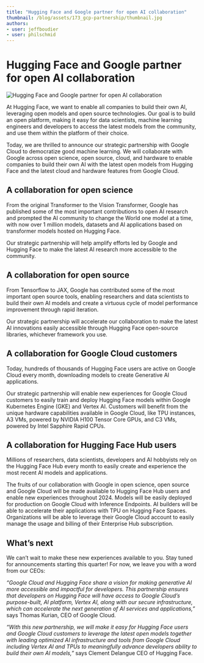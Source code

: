 ```yaml
---
title: "Hugging Face and Google partner for open AI collaboration" 
thumbnail: /blog/assets/173_gcp-partnership/thumbnail.jpg
authors:
- user: jeffboudier
- user: philschmid
---
```


# Hugging Face and Google partner for open AI collaboration

![Hugging Face and Google partner for open AI collaboration](/blog/assets/173_gcp-partnership/thumbnail.jpg)


At Hugging Face, we want to enable all companies to build their own AI, leveraging open models and open source technologies. Our goal is to build an open platform, making it easy for data scientists, machine learning engineers and developers to access the latest models from the community, and use them within the platform of their choice.

Today, we are thrilled to announce our strategic partnership with Google Cloud to democratize good machine learning. We will collaborate with Google across open science, open source, cloud, and hardware to enable companies to build their own AI with the latest open models from Hugging Face and the latest cloud and hardware features from Google Cloud.


## A collaboration for open science

From the original Transformer to the Vision Transformer, Google has published some of the most important contributions to open AI research and prompted the AI community to change the World one model at a time, with now over 1 million models, datasets and AI applications based on transformer models hosted on Hugging Face.

Our strategic partnership will help amplify efforts led by Google and Hugging Face to make the latest AI research more accessible to the community. 

## A collaboration for open source

From Tensorflow to JAX, Google has contributed some of the most important open source tools, enabling researchers and data scientists to build their own AI models and create a virtuous cycle of model performance improvement through rapid iteration.

Our strategic partnership will accelerate our collaboration to make the latest AI innovations easily accessible through Hugging Face open-source libraries, whichever framework you use.

## A collaboration for Google Cloud customers

Today, hundreds of thousands of Hugging Face users are active on Google Cloud every month, downloading models to create Generative AI applications. 

Our strategic partnership will enable new experiences for Google Cloud customers to easily train and deploy Hugging Face models within Google Kubernetes Engine (GKE) and Vertex AI. Customers will benefit from the unique hardware capabilities available in Google Cloud, like TPU instances, A3 VMs, powered by NVIDIA H100 Tensor Core GPUs, and C3 VMs, powered by Intel Sapphire Rapid CPUs.


## A collaboration for Hugging Face Hub users

Millions of researchers, data scientists, developers and AI hobbyists rely on the Hugging Face Hub every month to easily create and experience the most recent AI models and applications. 

The fruits of our collaboration with Google in open science, open source and Google Cloud will be made available to Hugging Face Hub users and enable new experiences throughout 2024. Models will be easily deployed for production on Google Cloud with Inference Endpoints. AI builders will be able to accelerate their applications with TPU on Hugging Face Spaces. Organizations will be able to leverage their Google Cloud account to easily manage the usage and billing of their Enterprise Hub subscription.

## What’s next

We can’t wait to make these new experiences available to you. Stay tuned for announcements starting this quarter! For now, we leave you with a word from our CEOs:  

_“Google Cloud and Hugging Face share a vision for making generative AI more accessible and impactful for developers. This partnership ensures that developers on Hugging Face will have access to Google Cloud’s purpose-built, AI platform, Vertex AI, along with our secure infrastructure, which can accelerate the next generation of AI services and applications,”_ says Thomas Kurian, CEO of Google Cloud.

_“With this new partnership, we will make it easy for Hugging Face users and Google Cloud customers to leverage the latest open models together with leading optimized AI infrastructure and tools from Google Cloud including Vertex AI and TPUs to meaningfully advance developers ability to build their own AI models,”_ says Clement Delangue CEO of Hugging Face.
